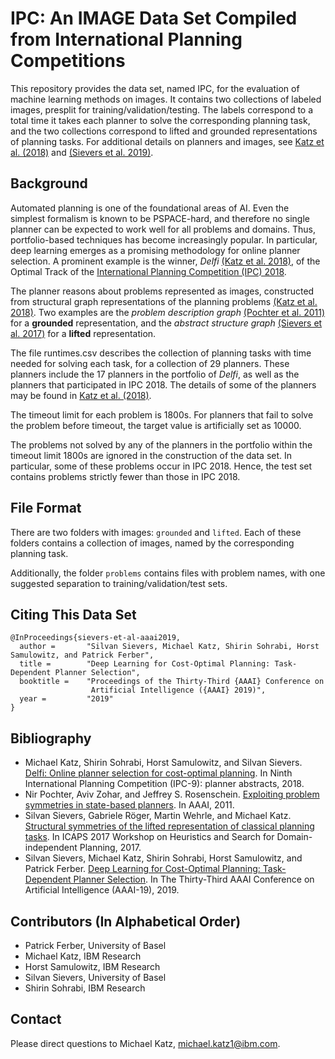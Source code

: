 # IPC: An IMAGE Data Set Compiled from International Planning Competitions

This repository provides the data set, named IPC, for the evaluation of machine learning methods on images. It contains two collections of labeled images, presplit for training/validation/testing. The labels correspond to a total time it takes each planner to solve the corresponding planning task, and the two collections correspond to lifted and grounded representations of planning tasks. For additional details on planners and images, see [Katz et al. (2018)](#Katz2018) and [(Sievers et al. 2019)](#Sievers2019). 

## <a id="background"></a>Background

Automated planning is one of the foundational areas of AI. Even the simplest formalism is known to be PSPACE-hard, and therefore no single planner can be expected to work well for all problems and domains. Thus, portfolio-based techniques has become increasingly popular. In particular, deep learning emerges as a promising methodology for online planner selection. A prominent example is the winner, *Delfi* [(Katz et al. 2018)](#Katz2018), of the Optimal Track of the [International Planning Competition (IPC) 2018](https://ipc2018.bitbucket.io).

The planner reasons about problems represented as images, constructed from structural graph representations of the planning problems [(Katz et al. 2018)](#Katz2018). Two examples are the *problem description graph* [(Pochter et al. 2011)](#Pochter2011) for a **grounded** representation, and the *abstract structure graph* [(Sievers et al. 2017)](#Sievers2017) for a **lifted** representation.

The file runtimes.csv describes the collection of planning tasks with time needed for solving each task, for a collection of 29 planners. These planners include the 17 planners in the portfolio of *Delfi*, as well as the planners that participated in IPC 2018. The details of some of the planners may be found in [Katz et al. (2018)](#Katz2018).

The timeout limit for each problem is 1800s. For planners that fail to solve the problem before timeout, the target value is artificially set as 10000.

The problems not solved by any of the planners in the portfolio within the timeout limit 1800s are ignored in the construction of the data set. In particular, some of these problems occur in IPC 2018. Hence, the test set contains problems strictly fewer than those in IPC 2018.

## File Format

There are two folders with images: `grounded` and `lifted`. Each of these folders contains a collection of images, named by the corresponding planning task. 

Additionally, the folder `problems` contains files with problem names, with one suggested separation to training/validation/test sets.

## Citing This Data Set

```
@InProceedings{sievers-et-al-aaai2019,
  author =       "Silvan Sievers, Michael Katz, Shirin Sohrabi, Horst Samulowitz, and Patrick Ferber",
  title =        "Deep Learning for Cost-Optimal Planning: Task-Dependent Planner Selection",
  booktitle =    "Proceedings of the Thirty-Third {AAAI} Conference on
                  Artificial Intelligence ({AAAI} 2019)",
  year =         "2019"
}

```

## Bibliography

- <a name="Katz2018"></a>Michael Katz, Shirin Sohrabi, Horst Samulowitz, and Silvan Sievers. [Delfi: Online planner selection for cost-optimal planning](https://ipc2018-classical.bitbucket.io/planner-abstracts/teams_23_24.pdf). In Ninth International Planning Competition (IPC-9): planner abstracts, 2018.
- <a name="Pochter2011"></a>Nir Pochter, Aviv Zohar, and Jeffrey S. Rosenschein. [Exploiting problem symmetries in state-based planners](http://icaps11.icaps-conference.org/proceedings/hdip/pochter-et-al.pdf). In AAAI, 2011.
- <a name="Sievers2017"></a>Silvan Sievers, Gabriele Röger, Martin Wehrle, and Michael Katz. [Structural symmetries of the lifted representation of classical planning tasks](http://ai.cs.unibas.ch/papers/sievers-et-al-icaps2017wshsdip-a.pdf). In ICAPS 2017 Workshop on Heuristics and Search for Domain-independent Planning, 2017.
- <a name="Sievers2019"></a>Silvan Sievers,  Michael Katz, Shirin Sohrabi, Horst Samulowitz, and Patrick Ferber. [Deep Learning for Cost-Optimal Planning: Task-Dependent Planner Selection](). In The Thirty-Third AAAI Conference on Artificial Intelligence (AAAI-19), 2019.


## Contributors (In Alphabetical Order)

- Patrick Ferber, University of Basel
- Michael Katz, IBM Research
- Horst Samulowitz, IBM Research
- Silvan Sievers, University of Basel
- Shirin Sohrabi, IBM Research

## Contact

Please direct questions to Michael Katz, michael.katz1@ibm.com.

